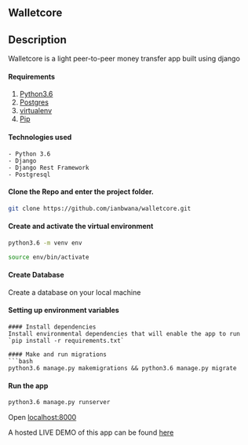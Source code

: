 ## Walletcore


## Description
Walletcore is a light peer-to-peer money transfer app built using django

#### Requirements
1. [Python3.6](https://www.python.org/downloads/)
2. [Postgres](https://www.postgresql.org/download/)
3. [virtualenv](https://virtualenv.pypa.io/en/stable/installation/)
4. [Pip](https://pip.pypa.io/en/stable/installing/)

#### Technologies used
    - Python 3.6
    - Django
    - Django Rest Framework
    - Postgresql

#### Clone the Repo and enter the project folder.
```bash
git clone https://github.com/ianbwana/walletcore.git
```
#### Create and activate the virtual environment
```bash
python3.6 -m venv env
```

```bash
source env/bin/activate
```

#### Create Database
Create a database on your local machine

#### Setting up environment variables

```
#### Install dependencies
Install environmental dependencies that will enable the app to run
`pip install -r requirements.txt`

#### Make and run migrations
```bash
python3.6 manage.py makemigrations && python3.6 manage.py migrate
```

#### Run the app
```bash
python3.6 manage.py runserver
```
Open [localhost:8000](http://127.0.0.1:8000/)

A hosted LIVE DEMO of this app can be found [here](https://lit-atoll-52859.herokuapp.com/catalogue/)

